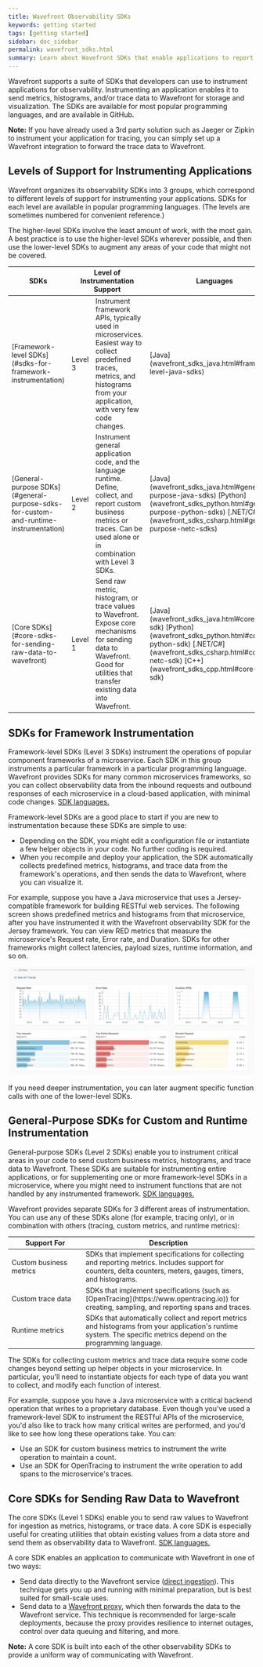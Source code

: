 ```yaml
---
title: Wavefront Observability SDKs
keywords: getting started
tags: [getting started]
sidebar: doc_sidebar
permalink: wavefront_sdks.html
summary: Learn about Wavefront SDKs that enable applications to report metrics, histograms, and trace data.
---
```


Wavefront supports a suite of SDKs that developers can use to instrument applications for observability. Instrumenting an application enables it to send metrics, histograms, and/or trace data to Wavefront for storage and visualization. The SDKs are available for most popular programming languages, and are available in GitHub. 

**Note:** If you have already used a 3rd party solution such as Jaeger or Zipkin to instrument your application for tracing, you can simply set up a Wavefront integration to forward the trace data to Wavefront.

<!---
Will there be any integrations that facilitate setup with an SDK?
--->

<!---
Watch this video to listen to our Co-founder Clement Pang talk about how Wavefront expands application monitoring with its observability SDKs:


<p><a href=""><img src="/images/v_app_monitoring.png" style="width: 700px;" alt="application monitoring"/></a>
</p>
--->

## Levels of Support for Instrumenting Applications

Wavefront organizes its observability SDKs into 3 groups, which correspond to different levels of support for instrumenting your applications. SDKs for each level are available in popular programming languages. (The levels are sometimes numbered for convenient reference.)

The higher-level SDKs involve the least amount of work, with the most gain. A best practice is to use the higher-level SDKs wherever possible, and then use the lower-level SDKs to augment any areas of your code that might not be covered.

<!--- Give or Link to an example? --->

<table id="SDKlevels" style="width: 100%">
<colgroup>
<col width="20%"/>
<col width="10%"/>
<col width="50%"/>
<col width="20%"/>
</colgroup>
<thead>
<tr><th>SDKs</th><th colspan="2">Level of Instrumentation Support </th><th>Languages</th></tr>
</thead>
<tbody>
<tr>
<td markdown="span">[Framework-level SDKs](#sdks-for-framework-instrumentation) </td>
<td markdown="span">Level 3 </td>
<td markdown="span">Instrument framework APIs, typically used in microservices. <br>
Easiest way to collect predefined traces, metrics, and histograms from your application, with very few code changes.</td>
<td markdown="span">[Java](wavefront_sdks_java.html#framework-level-java-sdks) 
<!--- [Python](wavefront_sdks_python.html#framework-level-python-sdks) --->
<!--- [.NET/C#](wavefront_sdks_csharp.html#framework-level-netc-sdks) --->  </td>
</tr>
<tr>
<td markdown="span">[General-purpose SDKs](#general-purpose-sdks-for-custom-and-runtime-instrumentation)</td>
<td markdown="span">Level 2 </td>
<td markdown="span">Instrument general application code, and the language runtime. 
<br> 
Define, collect, and report custom business metrics or traces. Can be used alone or in combination with Level 3 SDKs.  </td> 
<td markdown="span">[Java](wavefront_sdks_java.html#general-purpose-java-sdks) [Python](wavefront_sdks_python.html#general-purpose-python-sdks)
[.NET/C#](wavefront_sdks_csharp.html#general-purpose-netc-sdks)</td>
</tr>
<tr>
<td markdown="span">[Core SDKs](#core-sdks-for-sending-raw-data-to-wavefront)  </td>
<td markdown="span">Level 1 </td>
<td markdown="span">Send raw metric, histogram, or trace values to Wavefront. <br> 
Expose core mechanisms for sending data to Wavefront. Good for utilities that transfer existing data into Wavefront.</td>
<td markdown="span">[Java](wavefront_sdks_java.html#core-java-sdk) [Python](wavefront_sdks_python.html#core-python-sdk) 
[.NET/C#](wavefront_sdks_csharp.html#core-netc-sdk) [C++](wavefront_sdks_cpp.html#core-cpp-sdk)</td>
</tr>
</tbody>
</table>



## SDKs for Framework Instrumentation

Framework-level SDKs (Level 3 SDKs) instrument the operations of popular component frameworks of a microservice. Each SDK in this group instruments a particular framework in a particular programming language. Wavefront provides SDKs for many common microservices frameworks, so you can collect observability data from the inbound requests and outbound responses of each microservice in a cloud-based application, with minimal code changes. [SDK languages.](#SDKlevels)

Framework-level SDKs are a good place to start if you are new to instrumentation because these SDKs are simple to use: 
* Depending on the SDK, you might edit a configuration file or instantiate a few helper objects in your code. No further coding is required.
* When you recompile and deploy your application, the SDK automatically collects predefined metrics, histograms, and trace data from the framework's operations, and then sends the data to Wavefront, where you can visualize it.

For example, suppose you have a Java microservice that uses a Jersey-compatible framework for building RESTful web services. The following screen shows predefined metrics and histograms from that microservice, after you have instrumented it with the Wavefront observability SDK for the Jersey framework. You can view RED metrics that measure the microservice's Request rate, Error rate, and Duration. SDKs for other frameworks might collect latencies, payload sizes, runtime information, and so on. 

![tracing fmwk sdk](images/tracing_framework_sdk.png)

If you need deeper instrumentation, you can later augment specific function calls with one of the lower-level SDKs.


## General-Purpose SDKs for Custom and Runtime Instrumentation  

General-purpose SDKs (Level 2 SDKs) enable you to instrument critical areas in your code to send custom business metrics, histograms, and trace data to Wavefront. These SDKs are suitable for instrumenting entire applications, or for supplementing one or more framework-level SDKs in a microservice, where you might need to instrument functions that are not handled by any instrumented framework. [SDK languages.](#SDKlevels)

Wavefront provides separate SDKs for 3 different areas of instrumentation. You can use any of these SDKs alone (for example, tracing only), or in combination with others (tracing, custom metrics, and runtime metrics):

<table style="width: 100%">
<colgroup>
<col width="30%"/>
<col width="70%"/>
</colgroup>
<thead>
<tr><th>Support For</th><th>Description</th></tr>
</thead><tbody>
<tr>
<td markdown="span">Custom business metrics</td>
<td markdown="span">SDKs that implement specifications for collecting and reporting metrics. Includes support for counters, delta counters, meters, gauges, timers, and histograms.</td>
</tr>
<tr>
<td markdown="span">Custom trace data</td>
<td markdown="span"> SDKs that implement specifications (such as [OpenTracing](https://www.opentracing.io)) for creating, sampling, and reporting spans and traces. </td>
</tr>
<tr>
<td markdown="span">Runtime metrics</td>
<td markdown="span"> SDKs that automatically collect and report metrics and histograms from your application's runtime system. The specific metrics depend on the programming language.</td>
</tr>
</tbody>
</table>

The SDKs for collecting custom metrics and trace data require some code changes beyond setting up helper objects in your microservice. In particular, you'll need to instantiate objects for each type of data you want to collect, and modify each function of interest.

For example, suppose you have a Java microservice with a critical backend operation that writes to a proprietary database. Even though you've used a framework-level SDK to instrument the RESTful APIs of the microservice, you'd also like to track how many critical writes are performed, and you'd like to see how long these operations take. You can:
* Use an SDK for custom business metrics to instrument the write operation to maintain a count.
* Use an SDK for OpenTracing to instrument the write operation to add spans to the microservice's traces. 


## Core SDKs for Sending Raw Data to Wavefront

The core SDKs (Level 1 SDKs) enable you to send raw values to Wavefront for ingestion as metrics, histograms, or trace data. A core SDK is especially useful for creating utilities that obtain existing values from a data store and send them as observability data to Wavefront. [SDK languages.](#SDKlevels)

A core SDK enables an application to communicate with Wavefront in one of two ways:
* Send data directly to the Wavefront service ([direct ingestion](direct_ingestion.html)). This technique gets you up and running with minimal preparation, but is best suited for small-scale uses.
* Send data to a [Wavefront proxy](proxies_installing.html), which then forwards the data to the Wavefront service. This technique is recommended for large-scale deployments, because the proxy provides resilience to internet outages, control over data queuing and filtering, and more.

**Note:** A core SDK is built into each of the other observability SDKs to provide a uniform way of communicating with Wavefront.

<!---
**Note:** An alternative approach, without using an SDK, is to configure a Wavefront proxy to transform existing values into a data format that Wavefront recognizes.
--->
<!---
## Other SDKs

You can access our SDKs from our public GitHub repository. We're constantly adding functionality to existing SDKs, and adding new SDKs. For example:

* [Wavefront Java Top-Level Project](https://github.com/wavefrontHQ/java) - several independent projects for sending metrics from your Java application to Wavefront. The project includes a Java client, dropwizard metrics project, and more.
* The [wavefront-kubernetes Github repository](https://www.github.com/wavefrontHQ/wavefront-kubernetes) - a new SDK that includes a Horizontal Pod Autoscaler Adapter that allows you to scale pods based on metrics available from the Wavefront Service.
* The [Wavefront AWS Lambda integration](integrations_aws_lambda.html) - allows you to extract standard metrics, and use the code and samples in GitHub to extract business metrics using Python, node.js, and Go.
--->
